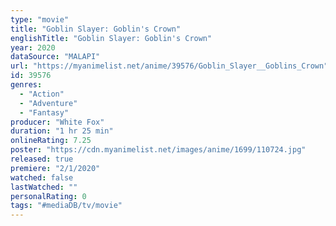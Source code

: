 ```yaml
---
type: "movie"
title: "Goblin Slayer: Goblin's Crown"
englishTitle: "Goblin Slayer: Goblin's Crown"
year: 2020
dataSource: "MALAPI"
url: "https://myanimelist.net/anime/39576/Goblin_Slayer__Goblins_Crown"
id: 39576
genres: 
  - "Action"
  - "Adventure"
  - "Fantasy"
producer: "White Fox"
duration: "1 hr 25 min"
onlineRating: 7.25
poster: "https://cdn.myanimelist.net/images/anime/1699/110724.jpg"
released: true
premiere: "2/1/2020"
watched: false
lastWatched: ""
personalRating: 0
tags: "#mediaDB/tv/movie"
---
```


